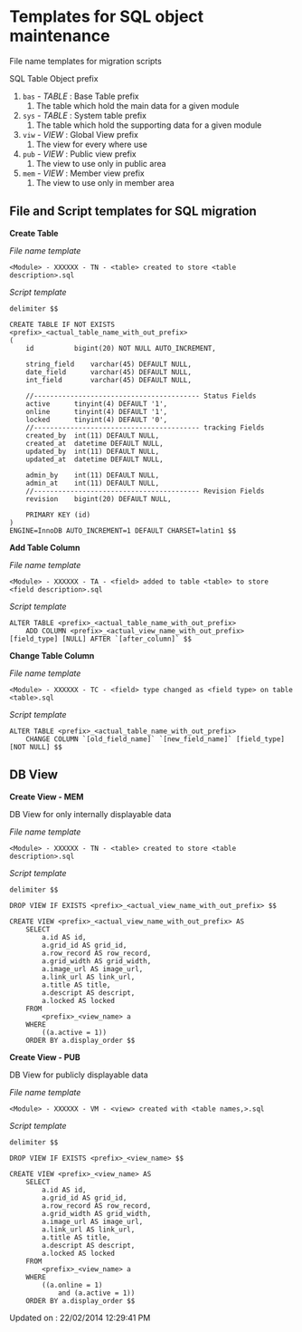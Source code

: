 # Templates for SQL object maintenance #

File name templates for migration scripts

SQL Table Object prefix

1. `bas` - *TABLE* : Base Table prefix
	1. The table which hold the main data for a given module
1. `sys` - *TABLE* : System table prefix
	1. The table which hold the supporting data for a given module
1. `viw` - *VIEW*  : Global View prefix
	1. The view for every where use
1. `pub` - *VIEW*  : Public view prefix
	1. The view to use only in public area 
1. `mem` - *VIEW*  : Member view prefix
	1. The view to use only in member area

 

## File and Script templates for SQL migration ##

**Create Table**

*File name template*

	<Module> - XXXXXX - TN - <table> created to store <table description>.sql

*Script template* 

	delimiter $$

	CREATE TABLE IF NOT EXISTS <prefix>_<actual_table_name_with_out_prefix>
	(
		id 			bigint(20) NOT NULL AUTO_INCREMENT,

		string_field	varchar(45) DEFAULT NULL,
		date_field		varchar(45) DEFAULT NULL,
		int_field	 	varchar(45) DEFAULT NULL,

		//----------------------------------------- Status Fields
		active 		tinyint(4) DEFAULT '1',
		online 		tinyint(4) DEFAULT '1',
		locked 		tinyint(4) DEFAULT '0',
		//----------------------------------------- tracking Fields
		created_by 	int(11) DEFAULT NULL,
		created_at 	datetime DEFAULT NULL,
		updated_by 	int(11) DEFAULT NULL,
		updated_at 	datetime DEFAULT NULL,

		admin_by	int(11) DEFAULT NULL,
  		admin_at	int(11) DEFAULT NULL,
		//----------------------------------------- Revision Fields
  		revision	bigint(20) DEFAULT NULL,

		PRIMARY KEY (id)
	)
	ENGINE=InnoDB AUTO_INCREMENT=1 DEFAULT CHARSET=latin1 $$


**Add Table Column**

*File name template*

	<Module> - XXXXXX - TA - <field> added to table <table> to store <field description>.sql


*Script template* 

	ALTER TABLE <prefix>_<actual_table_name_with_out_prefix>
		ADD COLUMN <prefix>_<actual_view_name_with_out_prefix> [field_type] [NULL] AFTER `[after_column]` $$

**Change Table Column**

*File name template*

	<Module> - XXXXXX - TC - <field> type changed as <field type> on table <table>.sql

*Script template*

	ALTER TABLE <prefix>_<actual_table_name_with_out_prefix> 
		CHANGE COLUMN `[old_field_name]` `[new_field_name]` [field_type] [NOT NULL] $$


## DB View ##

**Create View - MEM** 

DB View for only internally displayable data

*File name template*

	<Module> - XXXXXX - TN - <table> created to store <table description>.sql

*Script template*

	delimiter $$
	
	DROP VIEW IF EXISTS <prefix>_<actual_view_name_with_out_prefix> $$
	
	CREATE VIEW <prefix>_<actual_view_name_with_out_prefix> AS
	    SELECT 
	        a.id AS id,
	        a.grid_id AS grid_id,
	        a.row_record AS row_record,
	        a.grid_width AS grid_width,
	        a.image_url AS image_url,
	        a.link_url AS link_url,
	        a.title AS title,
	        a.descript AS descript,
	        a.locked AS locked
	    FROM
	        <prefix>_<view_name> a
	    WHERE
	        ((a.active = 1))
	    ORDER BY a.display_order $$

**Create View - PUB**
 
DB View for publicly displayable data

*File name template*

    <Module> - XXXXXX - VM - <view> created with <table names,>.sql


*Script template*
  
	delimiter $$
	
	DROP VIEW IF EXISTS <prefix>_<view_name> $$
	
	CREATE VIEW <prefix>_<view_name> AS
	    SELECT 
	        a.id AS id,
	        a.grid_id AS grid_id,
	        a.row_record AS row_record,
	        a.grid_width AS grid_width,
	        a.image_url AS image_url,
	        a.link_url AS link_url,
	        a.title AS title,
	        a.descript AS descript,
	        a.locked AS locked
	    FROM
	        <prefix>_<view_name> a
	    WHERE
	        ((a.online = 1)
	            and (a.active = 1))
	    ORDER BY a.display_order $$



Updated on :
22/02/2014 12:29:41 PM 